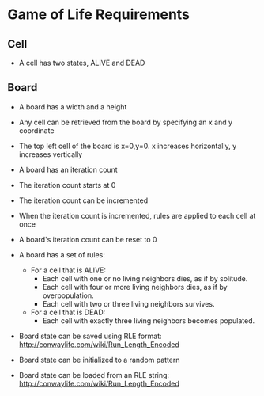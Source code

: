 # Game of Life Requirements

## Cell

- A cell has two states, ALIVE and DEAD


## Board

- A board has a width and a height
- Any cell can be retrieved from the board by specifying an x and y coordinate
- The top left cell of the board is x=0,y=0. x increases horizontally, y increases vertically

- A board has an iteration count
- The iteration count starts at 0
- The iteration count can be incremented
- When the iteration count is incremented, rules are applied to each cell at once
- A board's iteration count can be reset to 0
- A board has a set of rules:
  - For a cell that is ALIVE:
      - Each cell with one or no living neighbors dies, as if by solitude.
      - Each cell with four or more living neighbors dies, as if by overpopulation.
      - Each cell with two or three living neighbors survives.
  - For a cell that is DEAD:
      - Each cell with exactly three living neighbors becomes populated.

- Board state can be saved using RLE format: http://conwaylife.com/wiki/Run_Length_Encoded

- Board state can be initialized to a random pattern
- Board state can be loaded from an RLE string: http://conwaylife.com/wiki/Run_Length_Encoded
